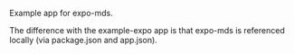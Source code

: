 Example app for expo-mds.

The difference with the example-expo app is that expo-mds is referenced locally (via package.json and app.json).